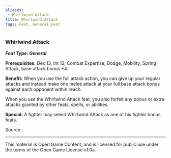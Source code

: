```yaml
---
aliases:
 - Whirlwind Attack
title: Whirlwind Attack
tags: Feat, General_Feat
---
```

### Whirlwind Attack 
***Feat Type: General***

**Prerequisites:** Dex 13, Int 13, Combat Expertise, Dodge, Mobility,
Spring Attack, base attack bonus +4.

**Benefit:** When you use the full attack action, you can give up your
regular attacks and instead make one melee attack at your full base
attack bonus against each opponent within reach.

When you use the Whirlwind Attack feat, you also forfeit any bonus or
extra attacks granted by other feats, spells, or abilities.

**Special:** A fighter may select Whirlwind Attack as one of his fighter
bonus feats.


Source :

---

This material is Open Game Content, and is licensed for public use under the terms of the Open Game License v1.0a.
